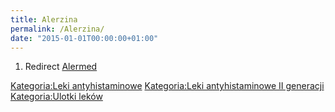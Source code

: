 ```yaml
---
title: Alerzina
permalink: /Alerzina/
date: "2015-01-01T00:00:00+01:00"
---
```


1.  Redirect [Alermed](/atopedia/Alermed "wikilink")

[Kategoria:Leki antyhistaminowe](/atopedia/Kategoria:Leki_antyhistaminowe "wikilink") [Kategoria:Leki antyhistaminowe II generacji](/atopedia/Kategoria:Leki_antyhistaminowe_II_generacji "wikilink") [Kategoria:Ulotki leków](/atopedia/Kategoria:Ulotki_leków "wikilink")